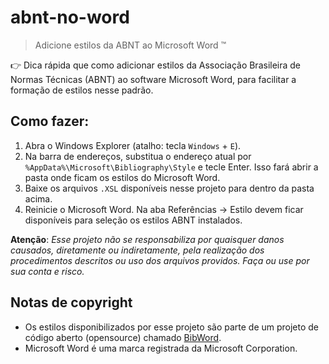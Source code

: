# abnt-no-word

> Adicione estilos da ABNT ao Microsoft Word ™

👉 Dica rápida que como adicionar estilos da Associação Brasileira de Normas Técnicas (ABNT) ao software Microsoft Word, para facilitar a formação de estilos nesse padrão.

## Como fazer:

1. Abra o Windows Explorer (atalho: tecla `Windows` + `E`).
2. Na barra de endereços, substitua o endereço atual por `%AppData%\Microsoft\Bibliography\Style` e tecle Enter. Isso fará abrir a pasta onde ficam os estilos do Microsoft Word.
3. Baixe os arquivos `.XSL` disponíveis nesse projeto para dentro da pasta acima.
4. Reinicie o Microsoft Word. Na aba Referências -> Estilo devem ficar disponíveis para seleção os estilos ABNT instalados.


**Atenção**: _Esse projeto não se responsabiliza por quaisquer danos causados, diretamente ou indiretamente, pela realização dos procedimentos descritos ou uso dos arquivos providos. Faça ou use por sua conta e risco._

## Notas de copyright
- Os estilos disponibilizados por esse projeto são parte de um projeto de código aberto (opensource) chamado [BibWord](https://archive.codeplex.com/?p=bibword).
- Microsoft Word é uma marca registrada da Microsoft Corporation.


